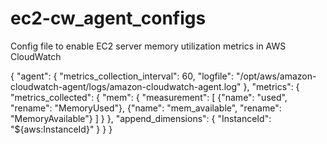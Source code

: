 # ec2-cw_agent_configs
Config file to enable EC2 server memory utilization metrics in AWS CloudWatch

{
      "agent": {
        "metrics_collection_interval": 60,
        "logfile": "/opt/aws/amazon-cloudwatch-agent/logs/amazon-cloudwatch-agent.log"
      },
"metrics": {
    "metrics_collected": {
      "mem": {
        "measurement": [
          {"name": "used", "rename": "MemoryUsed"},
          {"name": "mem_available", "rename": "MemoryAvailable"}
        ]
        }
      },
    "append_dimensions": {
      "InstanceId": "${aws:InstanceId}"
    }
  }
}
